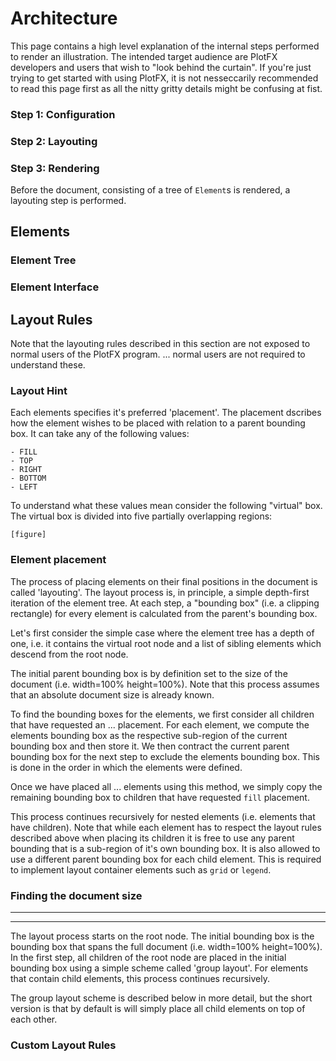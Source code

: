 Architecture
============

This page contains a high level explanation of the internal steps performed to
render an illustration. The intended target audience are PlotFX developers and
users that wish to "look behind the curtain". If you're just trying to get started
with using PlotFX, it is not nesseccarily recommended to read this page first as
all the nitty gritty details might be confusing at fist.


### Step 1: Configuration

### Step 2: Layouting

### Step 3: Rendering

Before the document, consisting of a tree of `Element`s is rendered, a layouting
step is performed.



Elements
--------

### Element Tree

### Element Interface



Layout Rules
------------

Note that the layouting rules described in this section are not exposed to normal
users of the PlotFX program. ... normal users are not required to understand these.

### Layout Hint

Each elements specifies it's preferred 'placement'. The placement dscribes how
the element wishes to be placed with relation to a parent bounding box. It can
take any of
the following values:

    - FILL
    - TOP
    - RIGHT
    - BOTTOM
    - LEFT


To understand what these values mean consider the following "virtual" box. The
virtual box is divided into five partially overlapping regions:

    [figure]


### Element placement

The process of placing elements on their final positions in the document is called
'layouting'. The layout process is, in principle, a simple depth-first iteration
of the element tree. At each step, a "bounding box" (i.e. a clipping rectangle)
for every element is calculated from the parent's bounding box.

Let's first consider the simple case where the element tree has a depth of one,
i.e. it contains the virtual root node and a list of sibling elements which
descend from the root node.

The initial parent bounding box is by definition set to the size of the document
(i.e. width=100% height=100%). Note that this process assumes that an absolute
document size is already known.

To find the bounding boxes for the elements, we first consider all children that
have requested an ... placement. For each element, we compute the elements bounding
box as the respective sub-region of the current bounding box and then store it.
We then contract the current parent bounding box for the next step to exclude the
elements bounding box. This is done in the order in which the elements were
defined.

Once we have placed all ... elements using this method, we simply copy the
remaining bounding box to children that have requested `fill` placement.

This process continues recursively for nested elements (i.e. elements that have
children). Note that while each element has to respect the layout rules described
above when placing its children it is free to use any parent bounding that is a
sub-region of it's own bounding box. It is also allowed to use a different parent
bounding box for each child element. This is required to implement layout container
elements such as `grid` or `legend`.

### Finding the document size




----


---


The layout process starts on the root node. The initial bounding box is the bounding
box that spans the full document (i.e. width=100% height=100%). In the first step,
all children of the root node are placed in the initial bounding box using a simple
scheme called 'group layout'.  For elements that contain child elements, this process
continues recursively.

The group layout scheme is described below in more detail, but the short version
is that by default is will simply place all child elements on top of each other.





### Custom Layout Rules
